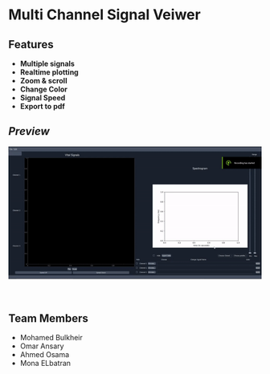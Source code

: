 # **Multi Channel Signal Veiwer**

## **Features**

- **Multiple signals**<br>
- **Realtime plotting**<br>
- **Zoom & scroll**<br>
- **Change Color**<br>
- **Signal Speed**<br>
- **Export to pdf**<br>

## ***Preview***

<img src="Images/Signal Viewer.gif">
<br>
<br>
<br>

## **Team Members**

- Mohamed Bulkheir 
- Omar Ansary
- Ahmed Osama
- Mona ELbatran